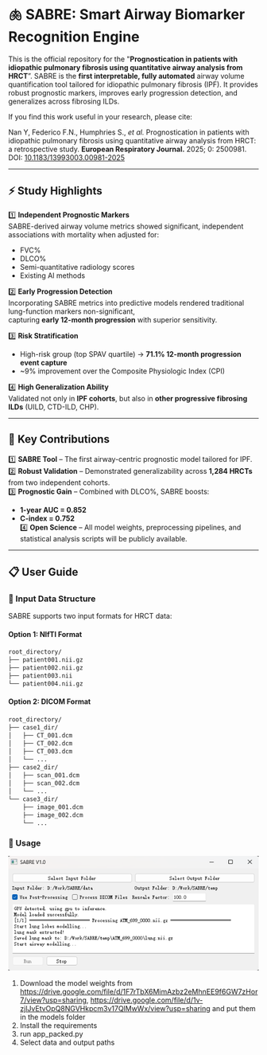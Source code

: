 # 🫁 SABRE: Smart Airway Biomarker Recognition Engine

This is the official repository for the "**Prognostication in patients with idiopathic pulmonary fibrosis using quantitative airway analysis from HRCT**”. SABRE is the **first interpretable, fully automated** airway volume quantification tool tailored for idiopathic pulmonary fibrosis (IPF). It provides robust prognostic markers, improves early progression detection, and generalizes across fibrosing ILDs.  

If you find this work useful in your research, please cite:  

Nan Y, Federico F.N., Humphries S., *et al.* Prognostication in patients with idiopathic pulmonary fibrosis using quantitative airway analysis from HRCT: a retrospective study. **European Respiratory Journal.** 2025; 0: 2500981. DOI: [10.1183/13993003.00981-2025](https://doi.org/10.1183/13993003.00981-2025)  



---

## ⚡ Study Highlights

1️⃣ **Independent Prognostic Markers**  
SABRE-derived airway volume metrics showed significant, independent associations with mortality when adjusted for:  
- FVC%  
- DLCO%  
- Semi-quantitative radiology scores  
- Existing AI methods  

2️⃣ **Early Progression Detection**  
Incorporating SABRE metrics into predictive models rendered traditional lung-function markers non-significant,  
capturing **early 12-month progression** with superior sensitivity.  

3️⃣ **Risk Stratification**  
- High-risk group (top SPAV quartile) → **71.1% 12-month progression event capture**  
- ~9% improvement over the Composite Physiologic Index (CPI)  

4️⃣ **High Generalization Ability**  
Validated not only in **IPF cohorts**, but also in **other progressive fibrosing ILDs** (UILD, CTD-ILD, CHP).  

---

## 🚀 Key Contributions

1️⃣ **SABRE Tool** – The first airway-centric prognostic model tailored for IPF.  
2️⃣ **Robust Validation** – Demonstrated generalizability across **1,284 HRCTs** from two independent cohorts.  
3️⃣ **Prognostic Gain** – Combined with DLCO%, SABRE boosts:  
   - **1-year AUC = 0.852**  
   - **C-index = 0.752**  
4️⃣ **Open Science** – All model weights, preprocessing pipelines, and statistical analysis scripts will be publicly available.  

---

## 📋 User Guide
### 📁 Input Data Structure

SABRE supports two input formats for HRCT data:

#### Option 1: NIfTI Format
```
root_directory/
├── patient001.nii.gz
├── patient002.nii.gz
├── patient003.nii
└── patient004.nii.gz
```

#### Option 2: DICOM Format
```
root_directory/
├── case1_dir/
│   ├── CT_001.dcm
│   ├── CT_002.dcm
│   ├── CT_003.dcm
│   └── ...
├── case2_dir/
│   ├── scan_001.dcm
│   ├── scan_002.dcm
│   └── ...
└── case3_dir/
    ├── image_001.dcm
    ├── image_002.dcm
    └── ...
```
### 🚀 Usage
![SABRE Application](figs/appv1.png) 
1. Download the model weights from https://drive.google.com/file/d/1F7rTbX6MimAzbz2eMhnEE9f6GW7zHor7/view?usp=sharing, https://drive.google.com/file/d/1v-zjlJvEtvOpQ8NGVHkpcm3v17QlMwWx/view?usp=sharing and put them in the models folder 
2. Install the requirements 
3. run app_packed.py 
4. Select data and output paths

